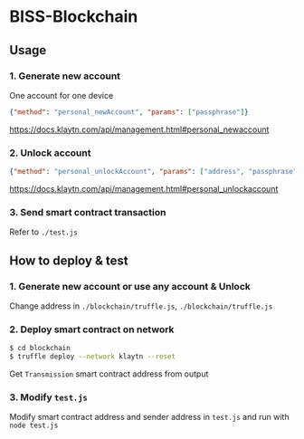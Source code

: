 # BISS-Blockchain

## Usage

### 1. Generate new account
One account for one device

```json
{"method": "personal_newAccount", "params": ["passphrase"]}
```

https://docs.klaytn.com/api/management.html#personal_newaccount

### 2. Unlock account

```json
{"method": "personal_unlockAccount", "params": ["address", "passphrase", 300]}
```
https://docs.klaytn.com/api/management.html#personal_unlockaccount

### 3. Send smart contract transaction
Refer to `./test.js`

## How to deploy & test

### 1. Generate new account or use any account & Unlock
Change address in `./blockchain/truffle.js`, `./blockchain/truffle.js`

### 2. Deploy smart contract on network

```bash
$ cd blockchain
$ truffle deploy --network klaytn --reset
```

Get `Transmission` smart contract address from output

### 3. Modify `test.js`
Modify smart contract address and sender address in `test.js` and run with `node test.js`
